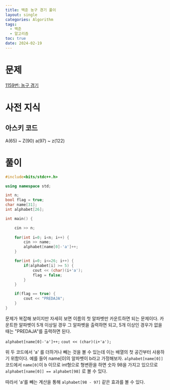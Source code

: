 ```yaml
---
title: 백준 농구 경기 풀이
layout: single
categories: Algorithm
tags:
  - 백준
  - 알고리즘
toc: true
date: 2024-02-19
---
```

# 문제

[1159번: 농구 경기](https://www.acmicpc.net/problem/1159)

# 사전 지식

## 아스키 코드
A(65) ~ Z(90)
a(97) ~ z(122)

# 풀이
``` c++
#include<bits/stdc++.h>

using namespace std;

int n;
bool flag = true;
char name[31];
int alphabet[26];

int main() {

    cin >> n;
    
    for(int i=0; i<n; i++) {
        cin >> name;
        alphabet[name[0]-'a']++;
    }

    for(int i=0; i<=26; i++) {
        if(alphabet[i] >= 5) {
            cout << (char)(i+'a');
            flag = false;
        }
    }

    if(flag == true) {
        cout << "PREDAJA";
    }
}
```

문제가 복잡해 보이지만 자세히 보면 이름의 첫 알파벳만 카운트하면 되는 문제이다.
카운트한 알파벳이 5개 이상일 경우 그 알파벳을 출력하면 되고, 5개 이상인 경우가 없을 때는 "PREDAJA"를 출력하면 된다.

``alphabet[name[0]-'a']++;``
``cout << (char)(i+'a');``

위 두 코드에서 'a' 를 더하거나 빼는 것을 볼 수 있는데 이는 배열의 첫 공간부터 사용하기 위함이다.
예를 들어 name[0]의 알파벳이 b라고 가정해보자.
``alphabet[name[0]]`` 코드에서 ``name[0]``이 b 이므로 int형으로 형변환을 하면 숫자 98을 가지고 있으므로 ``alphabet[name[0]] == alphabet[98]`` 로 볼 수 있다.

따라서 'a'를 빼는 계산을 통해 ``alphabet[98 - 97]`` 같은 효과를 볼 수 있다.